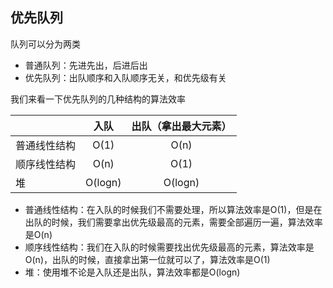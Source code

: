  ## 优先队列
 
 队列可以分为两类
 
 - 普通队列：先进先出，后进后出
 - 优先队列：出队顺序和入队顺序无关，和优先级有关
 
 我们来看一下优先队列的几种结构的算法效率

|    |入队|出队（拿出最大元素）|
|---|:---:|:---:|
|普通线性结构|O(1)|O(n)|
|顺序线性结构|O(n)|O(1)|
|堆|O(logn)|O(logn)|
 
- 普通线性结构：在入队的时候我们不需要处理，所以算法效率是O(1)，但是在出队的时候，我们需要拿出优先级最高的元素，需要全部遍历一遍，算法效率是O(n)
- 顺序线性结构：我们在入队的时候需要找出优先级最高的元素，算法效率是O(n)，出队的时候，直接拿出第一位就可以了，算法效率是O(1)
- 堆：使用堆不论是入队还是出队，算法效率都是O(logn)
 
 
 
 
 
 
 
 
 
 
 
 
 
 
 
 
 
 
 
 
 
 
 
 
 
 
 
 
 
 
 
 
 
 
 
 
 
 
 
 
 
 
 
 
 
 
 
 
 
 
 
